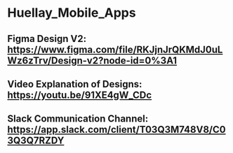 # Huellay_Mobile_Apps

## Figma Design V2: https://www.figma.com/file/RKJjnJrQKMdJ0uLWz6zTrv/Design-v2?node-id=0%3A1

## Video Explanation of Designs: https://youtu.be/91XE4gW_CDc

## Slack Communication Channel: https://app.slack.com/client/T03Q3M748V8/C03Q3Q7RZDY

